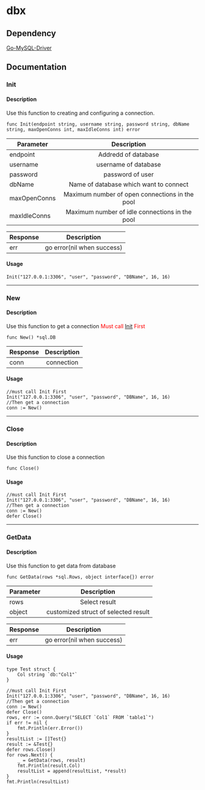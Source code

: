 # dbx
## Dependency
[Go-MySQL-Driver](https://github.com/go-sql-driver/mysql)
## Documentation
### Init
#### Description
Use this function to creating and configuring a connection.
```go=
func Init(endpoint string, username string, password string, dbName string, maxOpenConns int, maxIdleConns int) error
```

| Parameter    |                  Description                   |
| ------------ |:----------------------------------------------:|
| endpoint     |              Addredd of database               |
| username     |              username of database              |
| password     |                password of user                |
| dbName       |     Name of database which want to connect     |
| maxOpenConns | Maximum number of open connections in the pool |
| maxIdleConns | Maximum number of idle connections in the pool |

| Response |        Description         |
| -------- |:--------------------------:|
| err      | go error(nil when success) |

#### Usage
```go=
Init("127.0.0.1:3306", "user", "password", "DBName", 16, 16)
```
---
### New
#### Description
Use this function to get a connection
<font color=#FF0000>Must call [Init](#Init) First</font>
```go=
func New() *sql.DB
```
| Response |        Description         |
| -------- |:--------------------------:|
| conn     |         connection         |

#### Usage
```go=
//must call Init First
Init("127.0.0.1:3306", "user", "password", "DBName", 16, 16)
//Then get a connection
conn := New()
```
---
### Close
#### Description
Use this function to close a connection
```go=
func Close() 
```

#### Usage
```go=
//must call Init First
Init("127.0.0.1:3306", "user", "password", "DBName", 16, 16)
//Then get a connection
conn := New()
defer Close()
```
---
### GetData
#### Description
Use this function to get data from database
```go=
func GetData(rows *sql.Rows, object interface{}) error
```
| Parameter |        Description         |
| -------- |:--------------------------:|
| rows      | Select result |
| object | customized struct of selected result|


| Response |        Description         |
| -------- |:--------------------------:|
| err      | go error(nil when success) |
#### Usage
```go=
type Test struct {
	Col string `db:"Col1"`
}

//must call Init First
Init("127.0.0.1:3306", "user", "password", "DBName", 16, 16)
//Then get a connection
conn := New()
defer Close()
rows, err := conn.Query("SELECT `Col1` FROM `table1`")
if err != nil {
    fmt.Println(err.Error())
}
resultList := []Test{}
result := &Test{}
defer rows.Close()
for rows.Next() {
    _ = GetData(rows, result)
    fmt.Println(result.Col)
    resultList = append(resultList, *result)
}
fmt.Println(resultList)
```